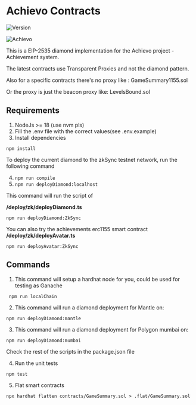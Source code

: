 # Achievo Contracts

![Version](https://img.shields.io/badge/version-0.19.0-brightgreen)

![Achievo](https://docs.achievo.xyz/assets/images/achievo_hero-c6f48974170f838b624d0b30ef52735f.png)

This is a EIP-2535 diamond implementation for the Achievo project - Achievement system.

The latest contracts use Transparent Proxies and not the diamond pattern.

Also for a specific contracts there's no proxy like : GameSummary1155.sol

Or the proxy is just the beacon proxy like: LevelsBound.sol

## Requirements

1. NodeJs >= 18 (use nvm pls)
2. Fill the .env file with the correct values(see .env.example)
3. Install dependencies

```shell
npm install
```

To deploy the current diamond to the zkSync testnet network, run the following command

4. `npm run compile`
5. `npm run deployDiamond:localhost`

This command will run the script of

**/deploy/zk/deployDiamond.ts**

```shell
npm run deployDiamond:ZkSync
```

You can also try the achievements erc1155 smart contract
**/deploy/zk/deployAvatar.ts**

```shell
npm run deployAvatar:ZkSync
```

## Commands

1. This command will setup a hardhat node for you, could be used for testing as Ganache

```shell
 npm run localChain
```

2. This command will run a diamond deployment for Mantle on:

```shell
npm run deployDiamond:mantle
```

3. This command will run a diamond deployment for Polygon mumbai on:

```shell
npm run deployDiamond:mumbai
```

Check the rest of the scripts in the package.json file

4. Run the unit tests

```shell
npm test
```

5. Flat smart contracts

```shell
npx hardhat flatten contracts/GameSummary.sol > .flat/GameSummary.sol
```
